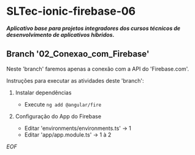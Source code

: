 # SLTec-ionic-firebase-06

__*Aplicativo base para projetos integradores dos cursos técnicos de desenvolvimento de aplicativos híbridos.*__

## Branch '02_Conexao_com_Firebase'

Neste 'branch' faremos apenas a conexão com a API do 'Firebase.com'.

Instruções para executar as atividades deste 'branch':
1) Instalar dependências

    - Execute `` ng add @angular/fire ``

2) Configuração do App do Firebase

    - Editar 'environments/environments.ts' &rarr; 1
    - Editar 'app/app.module.ts' &rarr; 1 à 2

*EOF*
